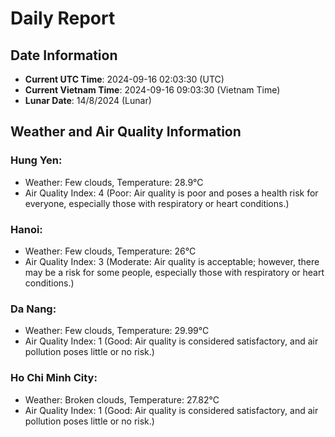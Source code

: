 # Daily Report
## Date Information
- **Current UTC Time**: 2024-09-16 02:03:30 (UTC)
- **Current Vietnam Time**: 2024-09-16 09:03:30 (Vietnam Time)
- **Lunar Date**: 14/8/2024 (Lunar)

## Weather and Air Quality Information

### Hung Yen:
- Weather: Few clouds, Temperature: 28.9°C
- Air Quality Index: 4 (Poor: Air quality is poor and poses a health risk for everyone, especially those with respiratory or heart conditions.)

### Hanoi:
- Weather: Few clouds, Temperature: 26°C
- Air Quality Index: 3 (Moderate: Air quality is acceptable; however, there may be a risk for some people, especially those with respiratory or heart conditions.)

### Da Nang:
- Weather: Few clouds, Temperature: 29.99°C
- Air Quality Index: 1 (Good: Air quality is considered satisfactory, and air pollution poses little or no risk.)

### Ho Chi Minh City:
- Weather: Broken clouds, Temperature: 27.82°C
- Air Quality Index: 1 (Good: Air quality is considered satisfactory, and air pollution poses little or no risk.)
